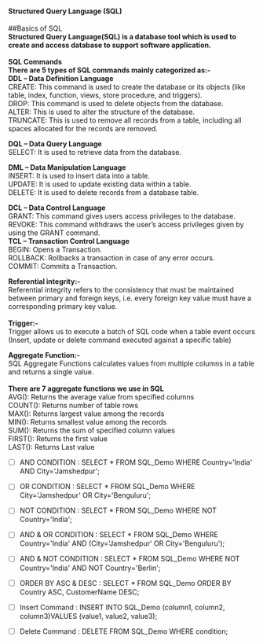 #### Structured Query Language (SQL)
##Basics of SQL</br>
<b>Structured Query Language(SQL) is a database tool which is used to create and access database to support software application.</b></br>
</br>
<b>SQL Commands</b></br>
<b>There are 5 types of SQL commands mainly categorized as:-</b></br>
<b>DDL – Data Definition Language</b></br>
CREATE: This command is used to create the database or its objects (like table, index, function, views, store procedure, and triggers).</br>
DROP: This command is used to delete objects from the database.</br>
ALTER: This is used to alter the structure of the database.</br>
TRUNCATE: This is used to remove all records from a table, including all spaces allocated for the records are removed.</br>

<b>DQL – Data Query Language</b></br>
SELECT: It is used to retrieve data from the database.</br>

<b>DML – Data Manipulation Language</b></br>
INSERT: It is used to insert data into a table.</br>
UPDATE: It is used to update existing data within a table.</br>
DELETE: It is used to delete records from a database table.</br>

<b>DCL – Data Control Language</b></br>
GRANT: This command gives users access privileges to the database.</br>
REVOKE: This command withdraws the user’s access privileges given by using the GRANT command.</br>
<b>TCL – Transaction Control Language</b></br>
BEGIN: Opens a Transaction.</br>
ROLLBACK: Rollbacks a transaction in case of any error occurs.</br>
COMMIT: Commits a Transaction.</br>

<b>Referential integrity:-</b></br>
Referential integrity refers to the consistency that must be maintained between primary and foreign keys, i.e. every foreign key value must have a corresponding primary key value.</br>
</br>
<b>Trigger:-</b></br>
Trigger allows us to execute a batch of SQL code when a table event occurs (Insert, update or delete command executed against a specific table)

<b>Aggregate Function:-</b>
</br>
SQL Aggregate Functions calculates values from multiple columns in a table and returns a single value.</br>
</br>
<b>There are 7 aggregate functions we use in SQL</b>
</br>
AVG(): Returns the average value from specified columns
</br>
COUNT(): Returns number of table rows
</br>
MAX(): Returns largest value among the records
</br>
MIN(): Returns smallest value among the records
</br>
SUM(): Returns the sum of specified column values
</br>
FIRST(): Returns the first value
</br>
LAST(): Returns Last value

- [ ] AND CONDITION         : SELECT * FROM SQL_Demo WHERE Country='India' AND City='Jamshedpur';
- [ ] OR CONDITION          : SELECT * FROM SQL_Demo WHERE City='Jamshedpur' OR City='Benguluru'; 
- [ ] NOT CONDITION         : SELECT * FROM SQL_Demo WHERE NOT Country='India';
- [ ] AND & OR CONDITION    : SELECT * FROM SQL_Demo WHERE Country='India' AND (City='Jamshedpur' OR City='Benguluru');
- [ ] AND & NOT CONDITION   : SELECT * FROM SQL_Demo WHERE NOT Country='India' AND NOT Country='Berlin';
- [ ] ORDER BY ASC & DESC   : SELECT * FROM SQL_Demo ORDER BY Country ASC, CustomerName DESC;
- [ ] Insert Command        : INSERT INTO SQL_Demo (column1, column2, column3)VALUES (value1, value2, value3);
- [ ] Delete Command        : DELETE FROM SQL_Demo WHERE condition;

